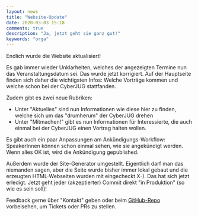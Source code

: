 ```yaml
---
layout: news
title: "Website-Update"
date: 2020-03-03 15:18
comments: true
description: "Ja, jetzt geht sie ganz gut!"
keywords: "orga"
---
```


Endlich wurde die Website aktualisiert!

Es gab immer wieder Unklarheiten, welches der angezeigten Termine nun das Veranstaltungsdatum sei.
Das wurde jetzt korrigiert.
Auf der Hauptseite finden sich daher die wichtigsten Infos: Welche Vorträge kommen und welche schon bei der CyberJUG stattfanden.

Zudem gibt es zwei neue Rubriken:
- Unter "Aktuelles" sind nun Informationen wie diese hier zu finden, welche sich um das "drumherum" der CyberJUG drehen
- Unter "Mitmachen!" gibt es nun Informationen für Interessierte, die auch einmal bei der CyberJUG einen Vortrag halten wollen.

Es gibt auch ein paar Anpassungen am Ankündigungs-Workflow: SpeakerInnen können schon einmal sehen, wie sie angekündigt werden.
Wenn alles OK ist, wird die Ankündigung gepublished.

Außerdem wurde der Site-Generator umgestellt.
Eigentlich darf man das niemanden sagen, aber die Seite wurde bisher immer lokal gebaut und die erzeugten HTML-Webseiten wurden mit eingecheckt X-).
Das hat sich jetzt erledigt.
Jetzt geht jeder (akzeptierter) Commit direkt "in Produktion" (so wie es sein soll)!


Feedback gerne über "Kontakt" geben oder beim [GitHub-Repo](https://github.com/cyberjug/website) vorbeisehen, um Tickets oder PRs zu stellen.
